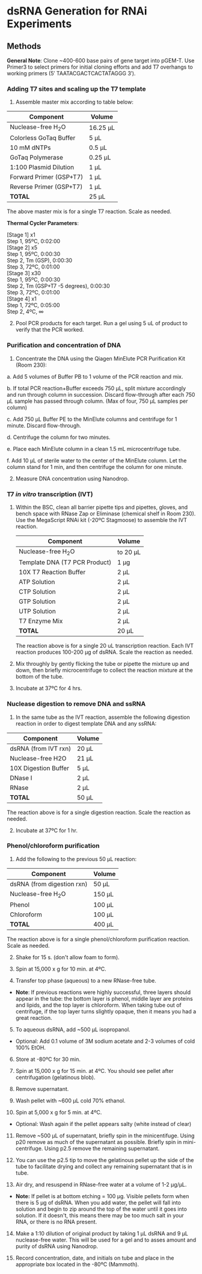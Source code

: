 # dsRNA Generation for RNAi Experiments

## Methods
**General Note**: Clone ~400-600 base pairs of gene target into pGEM-T. Use Primer3 to select primers for initial cloning efforts and add T7 overhangs to working primers (5′ TAATACGACTCACTATAGGG 3′).

### Adding T7 sites and scaling up the T7 template
1. Assemble master mix according to table below:

  |  Component | Volume |
  |--------------|---------|
  |Nuclease-free H<sub>2</sub>O | 16.25 µL |
  |Colorless GoTaq Buffer |5 µL |
  |10 mM dNTPs| 0.5 µL |
  |GoTaq Polymerase| 0.25 µL |
  |1:100 Plasmid Dilution| 1 µL |
  |Forward Primer (GSP+T7)| 1 µL |
  |Reverse Primer (GSP+T7)| 1 µL |
  |**TOTAL** | 25 µL |

  The above master mix is for a single T7 reaction. Scale as needed.

**Thermal Cycler Parameters**:    

[Stage 1] x1   
 	Step 1, 95ºC, 0:02:00  
  [Stage 2] x5  
 	  Step 1, 95ºC, 0:00:30  
   	Step 2, Tm (GSP), 0:00:30  
   	Step 3, 72ºC, 0:01:00  
	[Stage 3] x30   
   	Step 1, 95ºC, 0:00:30  
   	Step 2, Tm (GSP+T7 -5 degrees), 0:00:30  
 	Step 3, 72ºC, 0:01:00  
	[Stage 4] x1  
	Step 1, 72ºC, 0:05:00  
   	Step 2, 4ºC, ∞  


2. Pool PCR products for each target. Run a gel using 5 uL of product to verify that the PCR worked.

### Purification and concentration of DNA
1. Concentrate the DNA using the Qiagen MinElute PCR Purification Kit (Room 230):

  a. Add 5 volumes of Buffer PB to 1 volume of the PCR reaction and mix.

  b. If total PCR reaction+Buffer exceeds 750 µL, split mixture accordingly and run through column in succession. Discard flow-through after each 750 µL sample has passed through column. (Max of four, 750 µL samples per column)

  c. Add 750 µL Buffer PE to the MinElute columns and centrifuge for 1 minute. Discard flow-through.

  d. Centrifuge the column for two minutes.

  e. Place each MinElute column in a clean 1.5 mL microcentrifuge tube.

  f. Add 10 µL of sterile water to the center of the MinElute column. Let the column stand for 1 min, and then centrifuge the column for one minute.

2. Measure DNA concentration using Nanodrop.

### T7 *in vitro* transcription (IVT)
1. Within the BSC, clean all barrier pipette tips and pipettes, gloves, and bench space with RNase Zap or Eliminase (chemical shelf in Room 230). Use the MegaScript RNAi kit (-20ºC Stagmoose) to assemble the IVT reaction.

    |  Component | Volume |
    |--------------|---------|
    |Nuclease-free H<sub>2</sub>O | to 20 µL |
    |Template DNA (T7 PCR Product)|1 µg |
    |10X T7 Reaction Buffer| 2 µL |
    |ATP Solution| 2 µL |
    |CTP Solution| 2 µL |
    |GTP Solution| 2 µL |
    |UTP Solution| 2 µL |
    |T7 Enzyme Mix| 2 µL |
    |**TOTAL** | 20 µL |

    The reaction above is for a single 20 uL transcription reaction. Each IVT reaction produces 100-200 µg of dsRNA. Scale the reaction as needed.

2. Mix throughly by gently flicking the tube or pipette the mixture up and down, then briefly microcentrifuge to collect the reaction mixture at the bottom of the tube.

3. Incubate at 37ºC for 4 hrs.

### Nuclease digestion to remove DNA and ssRNA

1. In the same tube as the IVT reaction, assemble the following digestion reaction in order to digest template DNA and any ssRNA:

|  Component | Volume |
|--------------|------|
|dsRNA (from IVT rxn) | 20 µL |
|Nuclease-free H2O|21 µL |
|10X Digestion Buffer| 5 µL |
|DNase I| 2 µL |
|RNase| 2 µL |
|**TOTAL**| 50 µL |

  The reaction above is for a single digestion reaction. Scale the reaction as needed.

2. Incubate at 37ºC for 1 hr.

### Phenol/chloroform purification

1. Add the following to the previous 50 µL reaction:

|  Component | Volume |
|--------------|---------|
|dsRNA (from digestion rxn) | 50 µL |
|Nuclease-free H<sub>2</sub>O|150 µL |
|Phenol| 100 µL |
|Chloroform| 100 µL |
|**TOTAL**| 400 µL |

  The reaction above is for a single phenol/chloroform purification reaction. Scale as needed.

2. Shake for 15 s. (don't allow foam to form).

3. Spin at 15,000 x g for 10 min. at 4ºC.

4. Transfer top phase (aqueous) to a new RNase-free tube.
  - **Note**: If previous reactions were highly successful, three layers should appear in the tube: the bottom layer is phenol, middle layer are proteins and lipids, and the top layer
is chloroform. When taking tube out of centrifuge, if the top layer turns slightly opaque, then it means you had a great reaction.

5. To aqueous dsRNA, add ~500 µL isopropanol.

  - Optional: Add 0.1 volume of 3M sodium acetate and 2-3 volumes of cold 100% EtOH.


6. Store at -80ºC for 30 min.

7. Spin at 15,000 x g for 15 min. at 4ºC. You should see pellet after centrifugation (gelatinous blob).

8. Remove supernatant.

9. Wash pellet with ~600 µL cold 70% ethanol.

10. Spin at 5,000 x g for 5 min. at 4ºC.

  - Optional: Wash again if the pellet appears salty (white instead of clear)


11. Remove ~500 µL of supernatant, briefly spin in the minicentifuge. Using p20 remove as much of the supernatant as possible. Briefly spin in mini-centrifuge. Using p2.5 remove the remaining supernatant.

12. You can use the p2.5 tip to move the gelatinous pellet up the side of the tube to facilitate drying and collect any remaining supernatant that is in tube.

13. Air dry, and resuspend in RNase-free water at a volume of 1-2 µg/µL.

  - **Note:** If pellet is at bottom etching = 100 µg. Visible pellets form when there is 5 µg of dsRNA. When you add water, the pellet will fall into solution and begin to zip around the top of the water until it goes into solution. If it doesn't, this means there may be too much salt in your RNA, or there is no RNA present.


14. Make a 1:10 dilution of original product by taking 1 µL dsRNA and 9 µL nuclease-free water. This will be used for a gel and to asses amount and purity of dsRNA using Nanodrop.

15. Record concentration, date, and initials on tube and place in the appropriate box located in the -80ºC (Mammoth).

